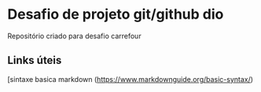 
# Desafio de  projeto git/github dio
Repositório criado para desafio carrefour
## Links úteis
[sintaxe basica markdown (https://www.markdownguide.org/basic-syntax/)

